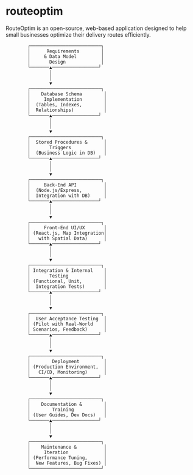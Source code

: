 # routeoptim
RouteOptim is an open-source, web-based application designed to help small businesses optimize their delivery routes efficiently.

            ┌──────────────────────────┐
            │      Requirements        │
            │     & Data Model         │
            │       Design             │
            └───────▲─────────────────┘
                    │
                    │
                    ▼
            ┌──────────────────────────┐
            │    Database Schema        │
            │     Implementation        │
            │  (Tables, Indexes,        │
            │  Relationships)           │
            └───────▲─────────────────┘
                    │
                    │
                    ▼
            ┌──────────────────────────┐
            │  Stored Procedures &      │
            │       Triggers            │
            │  (Business Logic in DB)   │
            └───────▲─────────────────┘
                    │
                    │
                    ▼
            ┌──────────────────────────┐
            │     Back-End API          │
            │  (Node.js/Express,        │
            │  Integration with DB)     │
            └───────▲─────────────────┘
                    │
                    │
                    ▼
            ┌──────────────────────────┐
            │     Front-End UI/UX       │
            │ (React.js, Map Integration│
            │   with Spatial Data)      │
            └───────▲─────────────────┘
                    │
                    │
                    ▼
            ┌──────────────────────────┐
            │ Integration & Internal    │
            │       Testing             │
            │ (Functional, Unit,        │
            │  Integration Tests)       │
            └───────▲─────────────────┘
                    │
                    │
                    ▼
            ┌──────────────────────────┐
            │  User Acceptance Testing  │
            │ (Pilot with Real-World    │
            │ Scenarios, Feedback)      │
            └───────▲─────────────────┘
                    │
                    │
                    ▼
            ┌──────────────────────────┐
            │        Deployment         │
            │ (Production Environment,  │
            │   CI/CD, Monitoring)      │
            └───────▲─────────────────┘
                    │
                    │
                    ▼
            ┌──────────────────────────┐
            │    Documentation &        │
            │        Training           │
            │ (User Guides, Dev Docs)   │
            └───────▲─────────────────┘
                    │
                    │
                    ▼
            ┌──────────────────────────┐
            │    Maintenance &          │
            │     Iteration             │
            │ (Performance Tuning,      │
            │  New Features, Bug Fixes) │
            └──────────────────────────┘

